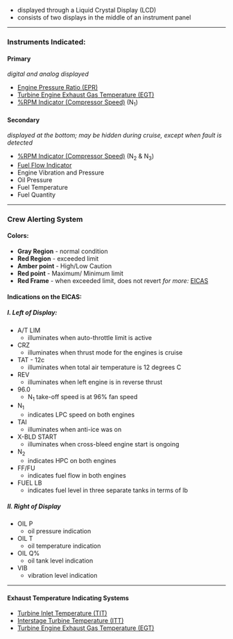 - displayed through a Liquid Crystal Display (LCD)
- consists of two displays in the middle of an instrument panel

---
### Instruments Indicated:
#### Primary
*digital and analog displayed*
- [Engine Pressure Ratio (EPR)](./Engine%20Pressure%20Ratio%20(EPR).md)
- [Turbine Engine Exhaust Gas Temperature (EGT)](./Turbine%20Engine%20Exhaust%20Gas%20Temperature%20(EGT).md)
- [%RPM Indicator (Compressor Speed)](./%25RPM%20Indicator%20(Compressor%20Speed).md) (N<sub>1</sub>)
#### Secondary
*displayed at the bottom; may be hidden during cruise, except when fault is detected*
- [%RPM Indicator (Compressor Speed)](./%25RPM%20Indicator%20(Compressor%20Speed).md) (N<sub>2</sub> & N<sub>3</sub>)
- [Fuel Flow Indicator](./Fuel%20Flow%20Indicator.md)
- Engine Vibration and Pressure
- Oil Pressure
- Fuel Temperature
- Fuel Quantity

---
### Crew Alerting System
#### Colors:
- **Gray Region** - normal condition
- **Red Region** - exceeded limit
- **Amber point** - High/Low Caution
- **Red point** - Maximum/ Minimum limit
- **Red Frame** - when exceeded limit, does not revert
*for more:* [EICAS](https://www.aeroclass.org/eicas/)

#### Indications on the EICAS:
##### I. Left of Display:
- A/T LIM
	- illuminates when auto-throttle limit is active
- CRZ 
	- illuminates when thrust mode for the engines is cruise
- TAT - 12c 
	- illuminates when total air temperature is 12 degrees C
- REV
	- illuminates when left engine is in reverse thrust 
- 96.0 
	- N<sub>1</sub> take-off speed is at 96% fan speed
- N<sub>1</sub> 
	- indicates LPC speed on both engines
- TAI 
	- illuminates when anti-ice was on
- X-BLD START 
	- illuminates when cross-bleed engine start is ongoing
- N<sub>2</sub> 
	- indicates HPC on both engines
- FF/FU
	- indicates fuel flow in both engines
- FUEL LB
	- indicates fuel level in three separate tanks in terms of lb
##### II. Right of Display
- OIL P
	- oil pressure indication
- OIL T
	- oil temperature indication
- OIL Q%
	- oil tank level indication
- VIB
	- vibration level indication

---
#### Exhaust Temperature Indicating Systems
- [Turbine Inlet Temperature (TIT)](./Turbine%20Inlet%20Temperature%20(TIT).md)
- [Interstage Turbine Temperature (ITT)](./Interstage%20Turbine%20Temperature%20(ITT).md)
- [Turbine Engine Exhaust Gas Temperature (EGT)](./Turbine%20Engine%20Exhaust%20Gas%20Temperature%20(EGT).md)
